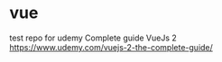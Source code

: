 # vue

test repo for udemy Complete guide VueJs 2
https://www.udemy.com/vuejs-2-the-complete-guide/
